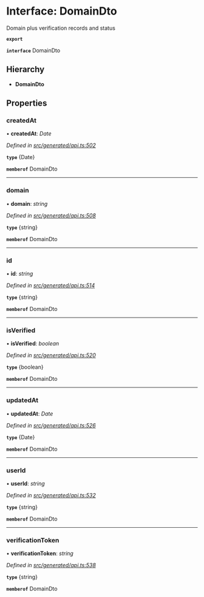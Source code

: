 # Interface: DomainDto

Domain plus verification records and status

**`export`** 

**`interface`** DomainDto

## Hierarchy

* **DomainDto**

## Properties

###  createdAt

• **createdAt**: *Date*

*Defined in [src/generated/api.ts:502](https://github.com/mailslurp/mailslurp-client-ts-js/blob/45dbdd8/src/generated/api.ts#L502)*

**`type`** {Date}

**`memberof`** DomainDto

___

###  domain

• **domain**: *string*

*Defined in [src/generated/api.ts:508](https://github.com/mailslurp/mailslurp-client-ts-js/blob/45dbdd8/src/generated/api.ts#L508)*

**`type`** {string}

**`memberof`** DomainDto

___

###  id

• **id**: *string*

*Defined in [src/generated/api.ts:514](https://github.com/mailslurp/mailslurp-client-ts-js/blob/45dbdd8/src/generated/api.ts#L514)*

**`type`** {string}

**`memberof`** DomainDto

___

###  isVerified

• **isVerified**: *boolean*

*Defined in [src/generated/api.ts:520](https://github.com/mailslurp/mailslurp-client-ts-js/blob/45dbdd8/src/generated/api.ts#L520)*

**`type`** {boolean}

**`memberof`** DomainDto

___

###  updatedAt

• **updatedAt**: *Date*

*Defined in [src/generated/api.ts:526](https://github.com/mailslurp/mailslurp-client-ts-js/blob/45dbdd8/src/generated/api.ts#L526)*

**`type`** {Date}

**`memberof`** DomainDto

___

###  userId

• **userId**: *string*

*Defined in [src/generated/api.ts:532](https://github.com/mailslurp/mailslurp-client-ts-js/blob/45dbdd8/src/generated/api.ts#L532)*

**`type`** {string}

**`memberof`** DomainDto

___

###  verificationToken

• **verificationToken**: *string*

*Defined in [src/generated/api.ts:538](https://github.com/mailslurp/mailslurp-client-ts-js/blob/45dbdd8/src/generated/api.ts#L538)*

**`type`** {string}

**`memberof`** DomainDto
